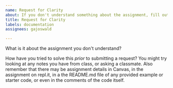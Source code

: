 ```yaml
---
name: Request for Clarity
about: If you don't understand something about the assignment, fill out this request.
title: Request for Clarity
labels: documentation
assignees: gajoswald

---
```


What is it about the assignment you don't understand? 

How have you tried to solve this _prior_ to submitting a request? You might try looking at any notes you have from class, or asking a classmate. Also remember that there may be assignment details in Canvas, in the assignment on repl.it, in a the README.md file of any provided example or starter code, or even in the comments of the code itself.
